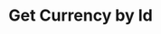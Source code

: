 # Get Currency by Id

<api-endpoint openapi-path="../../OpenApi/user.openapi.yaml" method="GET" endpoint="/api/v1/currencies/{id}"/>
